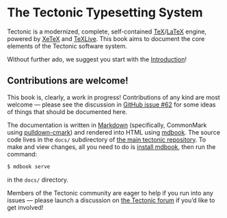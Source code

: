 # The Tectonic Typesetting System

Tectonic is a modernized, complete, self-contained
[TeX](https://en.wikipedia.org/wiki/TeX)/[LaTeX](https://www.latex-project.org/)
engine, powered by [XeTeX](http://xetex.sourceforge.net/) and
[TeXLive](https://www.tug.org/texlive/). This book aims to document the core
elements of the Tectonic software system.

Without further ado, we suggest you start with the [Introduction]!

[Introduction]: ./introduction/index.md


## Contributions are welcome!

This book is, clearly, a work in progress! Contributions of any kind are most
welcome — please see the discussion in
[GitHub issue #62](https://github.com/tectonic-typesetting/tectonic/issues/62)
for some ideas of things that should be documented here.

The documentation is written in [Markdown] (specifically, CommonMark using
[pulldown-cmark]) and rendered into HTML using [mdbook]. The source code lives
in the `docs/` subdirectory of [the main tectonic repository]. To make and view
changes, all you need to do is [install mdbook], then run the command:

```sh
$ mdbook serve
```

in the `docs/` directory.

[Markdown]: https://commonmark.org/
[pulldown-cmark]: https://crates.io/crates/pulldown-cmark
[mdbook]: https://rust-lang-nursery.github.io/mdBook/
[the main tectonic repository]: https://github.com/tectonic-typesetting/tectonic
[install mdbook]: https://github.com/rust-lang-nursery/mdBook#installation

Members of the Tectonic community are eager to help if you run into any issues —
please launch a discussion on [the Tectonic forum] if you’d like to get
involved!

[the Tectonic forum]: https://github.com/tectonic-typesetting/tectonic/discussions
